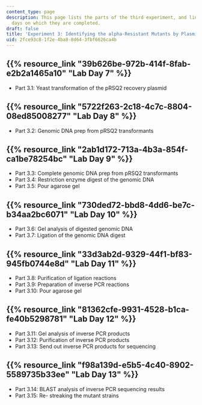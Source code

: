 ```yaml
---
content_type: page
description: This page lists the parts of the third experiment, and links to the lab
  days on which they are completed.
draft: false
title: 'Experiment 3: Identifying the alpha-Resistant Mutants by Plasmid Recovery'
uid: 2fce93c8-1f2e-4ba8-8d64-3fbf6626ca4b
---
```

## {{% resource_link "39b626be-972b-414f-8fab-e2b2a1465a10" "Lab Day 7" %}}

- Part 3.1: Yeast transformation of the pRSQ2 recovery plasmid

## {{% resource_link "5722f263-2c18-4c7c-8804-08ed85008277" "Lab Day 8" %}}

- Part 3.2: Genomic DNA prep from pRSQ2 transformants

## {{% resource_link "2ab1d172-713a-4b3a-854f-ca1be78254bc" "Lab Day 9" %}}

- Part 3.3: Complete genomic DNA prep from pRSQ2 transformants
- Part 3.4: Restriction enzyme digest of the genomic DNA
- Part 3.5: Pour agarose gel

## {{% resource_link "730ded72-bbd8-4dd6-be7c-b34aa2bc6071" "Lab Day 10" %}}

- Part 3.6: Gel analysis of digested genomic DNA
- Part 3.7: Ligation of the genomic DNA digest

## {{% resource_link "33d3ab2d-9329-44f1-bf83-945fb0744e8d" "Lab Day 11" %}}

- Part 3.8: Purification of ligation reactions
- Part 3.9: Preparation of inverse PCR reactions
- Part 3.10: Pour agarose gel

## {{% resource_link "81362cfe-9931-4528-b1ca-fe40b5298781" "Lab Day 12" %}}

- Part 3.11: Gel analysis of inverse PCR products
- Part 3.12: Purification of inverse PCR products
- Part 3.13: Send out inverse PCR products for sequencing

## {{% resource_link "f98a139d-e5b5-4c40-8902-5589735b33ee" "Lab Day 13" %}}

- Part 3.14: BLAST analysis of inverse PCR sequencing results
- Part 3.15: Re- streaking the mutant strains